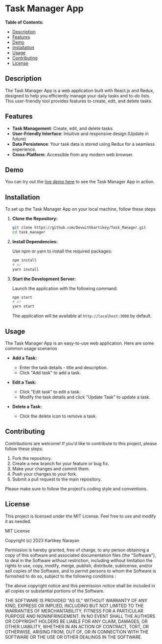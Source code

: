 # Task Manager App

**Table of Contents:**
- [Description](#description)
- [Features](#features)
- [Demo](#demo)
- [Installation](#installation)
- [Usage](#usage)
- [Contributing](#contributing)
- [License](#license)

## Description

The Task Manager App is a web application built with React.js and Redux, designed to help you efficiently manage your daily tasks and to-do lists. This user-friendly tool provides features to create, edit, and delete tasks.

## Features

- **Task Management**: Create, edit, and delete tasks.
- **User-Friendly Interface**: Intuitive and responsive design.(Update in future)
- **Data Persistence**: Your task data is stored using Redux for a seamless experience.
- **Cross-Platform**: Accessible from any modern web browser.

## Demo

You can try out the [live demo here](https://task-manager-eta-sooty.vercel.app/) to see the Task Manager App in action.

## Installation

To set up the Task Manager App on your local machine, follow these steps

1. **Clone the Repository:**

   ```bash
   git clone https://github.com/Devwithkartikey/Task_Manager.git
   cd task_manager
   ```

2. **Install Dependencies:**

   Use npm or yarn to install the required packages:

   ```bash
   npm install
   # or
   yarn install
   ```

3. **Start the Development Server:**

   Launch the application with the following command:

   ```bash
   npm start
   # or
   yarn start
   ```

   The application will be available at `http://localhost:3000` by default.

## Usage

The Task Manager App is an easy-to-use web application. Here are some common usage scenarios

- **Add a Task:**

  - Enter the task details - title and description.
  - Click "Add task" to add a task.

- **Edit a Task:**

  - Click "Edit task" to edit a task.
  - Modify the task details and click "Update Task" to update a task.

- **Delete a Task:**

  - Click the delete icon to remove a task.

## Contributing

Contributions are welcome! If you'd like to contribute to this project, please follow these steps:

1. Fork the repository.
2. Create a new branch for your feature or bug fix.
3. Make your changes and commit them.
4. Push your changes to your fork.
5. Submit a pull request to the main repository.

Please make sure to follow the project's coding style and conventions.

## License

This project is licensed under the MIT License. Feel free to use and modify it as needed.

MIT License

Copyright (c) 2023 Kartikey Narayan

Permission is hereby granted, free of charge, to any person obtaining a copy of this software and associated documentation files (the "Software"), to deal in the Software without restriction, including without limitation the rights to use, copy, modify, merge, publish, distribute, sublicense, and/or sell copies of the Software, and to permit persons to whom the Software is furnished to do so, subject to the following conditions :

The above copyright notice and this permission notice shall be included in all copies or substantial portions of the Software.

THE SOFTWARE IS PROVIDED "AS IS," WITHOUT WARRANTY OF ANY KIND, EXPRESS OR IMPLIED, INCLUDING BUT NOT LIMITED TO THE WARRANTIES OF MERCHANTABILITY, FITNESS FOR A PARTICULAR PURPOSE AND NONINFRINGEMENT. IN NO EVENT SHALL THE AUTHORS OR COPYRIGHT HOLDERS BE LIABLE FOR ANY CLAIM, DAMAGES, OR OTHER LIABILITY, WHETHER IN AN ACTION OF CONTRACT, TORT, OR OTHERWISE, ARISING FROM, OUT OF, OR IN CONNECTION WITH THE SOFTWARE OR THE USE OR OTHER DEALINGS IN THE SOFTWARE.